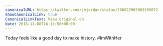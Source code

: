 ```yaml
---
canonicalURL: https://twitter.com/jmjordan/status/796022965003395072
ShowCanonicalLink: true
CanonicalLinkText: View original on
date: 2016-11-08T16:13:58+00:00
---
```

Today feels like a good day to make history. #ImWithHer